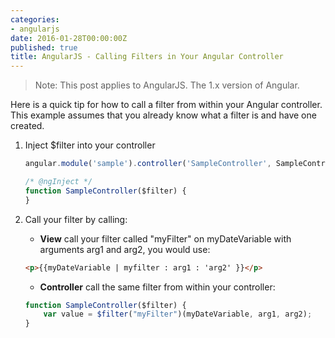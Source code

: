 ```yaml
---
categories:
- angularjs
date: 2016-01-28T00:00:00Z
published: true
title: AngularJS - Calling Filters in Your Angular Controller
---
```


> Note: This post applies to AngularJS.  The 1.x version of Angular.

Here is a quick tip for how to call a filter from within your Angular controller.  This example assumes that you already know what a filter is and have one created.

1. Inject $filter into your controller

    ```javascript
    angular.module('sample').controller('SampleController', SampleController);

    /* @ngInject */
    function SampleController($filter) { 
    }
    ```

1. Call your filter by calling: 

    * **View** call your filter called "myFilter" on myDateVariable with arguments arg1 and arg2, you would use:

    ```html
    <p>{{myDateVariable | myfilter : arg1 : 'arg2' }}</p>
    ```

    * **Controller** call the same filter from within your controller:

    ```javascript
    function SampleController($filter) {
        var value = $filter("myFilter")(myDateVariable, arg1, arg2);
    }
    ```
